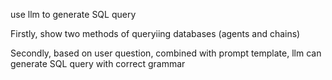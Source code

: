 use llm to generate SQL query

Firstly, show two methods of queryiing databases (agents and chains)

Secondly, based on user question, combined with prompt template, llm can generate SQL query with correct grammar

